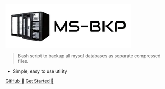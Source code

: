 <!-- _coverpage.md -->

![logo](images/logo.webp)

> Bash script to backup all mysql databases as separate compressed files.

- Simple, easy to use utility

[GitHub 🚀](https://github.com/vinugawade/ms-bkp)
[Get Started 🏁](#Welcome)
